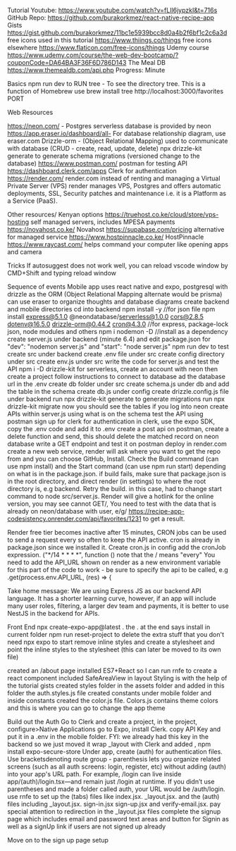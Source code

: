 Tutorial
Youtube: https://www.youtube.com/watch?v=fLIl6jypzkI&t=716s
GitHub Repo: https://github.com/burakorkmez/react-native-recipe-app
Gists https://gist.github.com/burakorkmez/11bc1e5939bcc8d0a4b2f6bf1c2c6a3d
free icons used in this tutorial https://www.thiings.co/things
free icons elsewhere https://www.flaticon.com/free-icons/things 
Udemy course https://www.udemy.com/course/the-web-dev-bootcamp/?couponCode=DA64BA3F36F6D786D143
The Meal DB https://www.themealdb.com/api.php 
Progress: Minute 


Basics
npm run dev to RUN
tree - To see the directory tree. This is a function of Homebrew use brew install tree
http://localhost:3000/favorites PORT

Web Resources

https://neon.com/ - Postgres serverless database is provided by neon
https://app.eraser.io/dashboard/all- For database relationship diagram, use eraser.com
Drizzle-orm - (Object Relational Mapping) used to communicate with database (CRUD - create, read, update, delete)
npx drizzle-kit generate to generate schema migrations (versioned change to the database)
https://www.postman.com/ postman for testing API
https://dashboard.clerk.com/apps Clerk for authentication
https://render.com/ render.com instead of renting and managing a Virtual Private Server (VPS) render manages VPS, Postgres and offers automatic deployments, SSL, Security patches and maintenance i.e. it is a Platform as a Service (PaaS).


Other resources/ Kenyan options
https://truehost.co.ke/cloud/store/vps-hosting self managed servers, includes MPESA payments
https://novahost.co.ke/ Novahost
https://supabase.com/pricing alternative for managed service
https://www.hostpinnacle.co.ke/ HostPinnacle
https://www.raycast.com/ helps command your computer like opening apps and camera

Tricks
If autosuggest does not work well, you can reload vscode window by CMD+Shift and typing reload window

Sequence of events
Mobile app uses react native and expo, postgresql with drizzle as the ORM (Object Relational Mapping alternate would be prisma)
can use eraser to organize thoughts and database diagrams
create backend and mobile directories
cd into backend
npm install -y //for json file
npm install express@5.1.0 @neondatabase/serverless@1.0.0 cors@2.8.5 dotenv@16.5.0 drizzle-orm@0.44.2 cron@4.3.0 //for express, package-lock json, node modules and others
npm i nodemon -D //install as a dependency
create server.js under backend (minute 6.4) and edit package.json  for "dev": "nodemon server.js" and "start": "node server.js"
npm run dev to test
create src under backend
create .env file under src
create config directory under src
create env.js under src
write the code for server.js and test the API
npm i -D drizzle-kit
for serverless, create an account with neon then create a project
follow instructions to connect to database ad the database url in the .env
create db folder under src
create schema.js under db and add the table in the schema
create db.js under config
create drizzle.config.js file under backend
run npx drizzle-kit generate to generate migrations
run npx drizzle-kit migrate
now you should see the tables if you log into neon
create APIs within server.js using what is on the schema
test the API using postman
sign up for clerk for authentication
in clerk, use the expo SDK, copy the .env code and add it to .env
create a post api
on postman, create a delete function and send, this should delete the matched record on neon database
write a GET endpoint and test it on postman
deploy in render.com create a new web service, render will ask where you want to get the repo from and you can choose GitHub, Install. Check the Build command (can use npm install) and the Start command (can use npm run start) depending on what is in the package.json. if build fails, make sure that package.json is in the root directory, and direct render (in settings) to where the root directory is, e.g backend. Retry the build. in this case, had to change start command to node src/server.js. Render will give a hotlink for the online version, you may see cannot GET/, You need to test with the data that is already on neon/database with user, e/g/ https://recipe-app-codesistency.onrender.com/api/favorites/1231 to get a result.

Render free tier becomes inactive after 15 minutes, CRON jobs can be used to send a request every so often to keep the API active. cron is already in package.json since we installed it.
Create cron.js in config add the cronJob expression. ("*/14 * * * *", function () note that the / means "every"
You need to add the API_URL shown on render as a new environment variable for this part of the code to work - be sure to specify the api to be called, e.g  .get(process.env.API_URL, (res) => {

Take home message: We are using Express JS as our backend API language. It has a shorter learning curve, however, if an app will include many user roles, filtering, a larger dev team and payments, it is better to use NestJS in the backend for APIs.

Front End
npx create-expo-app@latest .
the . at the end says install in current folder
npm run reset-project to delete the extra stuff that you don't need
npx expo to start
remove inline styles and create a stylesheet and point the inline styles to the stylesheet (this can later be moved to its own file)

created an /about page
installed ES7+React so I can run rnfe to create a react component
included SafeAreaView in layout
Styling is with the help of the tutorial gists
created styles folder in the assets folder and added in this folder the auth.styles.js file
created constants under mobile folder and inside constants created the color.js file. Colors.js contains theme colors and this is where you can go to change the app theme

Build out the Auth
Go to Clerk and create a project, in the project, configure>Native Applications
go to Expo, install Clerk. copy API Key and put it in a .env in the mobile folder. FYI: we already had this key in the backend so we just moved it
wrap _layout with Clerk and added <Slot/>, npm install expo-secure-store
Under app, create (auth) for authentication files. Use bracketsdenoting route group - parenthesis lets you organize related screens (such as all auth screens: login, register, etc) without adding (auth) into your app's URL path.
For example, /login can live inside app/(auth)/login.tsx—and remain just /login at runtime. If you didn’t use parentheses and made a folder called auth, your URL would be /auth/login.
use rnfe to set up the (tabs) files like index.jsx. _layout.jsx. and the (auth) files including _layout.jsx. sign-in.jsx sign-up.jsx and verify-email.jsx. pay special attention to redirection in the _layout.jsx files
complete the signup page which includes email and password text areas and button for Signin as well as a signUp link if users are not signed up already

Move on to the sign up page setup